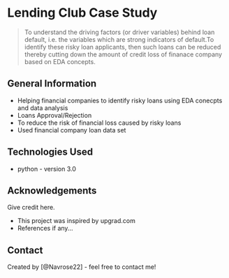 # Lending Club Case Study
>  To understand the driving factors (or driver variables) behind loan default, i.e. the variables which are strong indicators of default.To identify these risky loan applicants, then such loans can be reduced thereby cutting down the amount of credit loss of finanace company based on EDA concepts.

<!-- You can include any other section that is pertinent to your problem -->

## General Information
- Helping financial companies to identify risky loans using EDA conecpts and data analysis
- Loans Approval/Rejection
- To reduce the risk of financial loss caused by risky loans
- Used financial company loan data set


## Technologies Used
- python - version 3.0

<!-- As the libraries versions keep on changing, it is recommended to mention the version of library used in this project -->

## Acknowledgements
Give credit here.
- This project was inspired by upgrad.com
- References if any...


## Contact
Created by [@Navrose22] - feel free to contact me!


<!-- Optional -->
<!-- ## License -->
<!-- This project is open source and available under the [... License](). -->

<!-- You don't have to include all sections - just the one's relevant to your project -->
